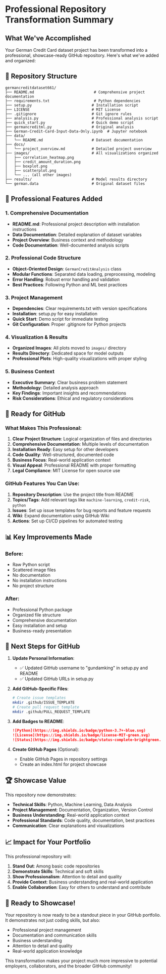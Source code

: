 # Professional Repository Transformation Summary

## What We've Accomplished

Your German Credit Card dataset project has been transformed into a professional, showcase-ready GitHub repository. Here's what we've added and organized:

## 📁 Repository Structure

```
germancreditdataset661/
├── README.md                           # Comprehensive project documentation
├── requirements.txt                    # Python dependencies
├── setup.py                           # Installation script
├── LICENSE                            # MIT License
├── .gitignore                         # Git ignore rules
├── analysis.py                        # Professional analysis script
├── quick_start.py                     # Quick demo script
├── germancreditml.py                  # Original analysis
├── German-Credit-Card-Input-Data-Only.ipynb  # Jupyter notebook
├── data/
│   └── README.md                      # Dataset documentation
├── docs/
│   └── project_overview.md            # Detailed project overview
├── images/                            # All visualizations organized
│   ├── correlation_heatmap.png
│   ├── credit_amount_duration.png
│   ├── boxplot.png
│   ├── scatterplot.png
│   └── ... (all other images)
├── results/                           # Model results directory
└── german.data                        # Original dataset files
```

## 🎯 Professional Features Added

### 1. **Comprehensive Documentation**
- **README.md**: Professional project description with installation instructions
- **Data Documentation**: Detailed explanation of dataset variables
- **Project Overview**: Business context and methodology
- **Code Documentation**: Well-documented analysis scripts

### 2. **Professional Code Structure**
- **Object-Oriented Design**: `GermanCreditAnalysis` class
- **Modular Functions**: Separated data loading, preprocessing, modeling
- **Error Handling**: Robust error handling and validation
- **Best Practices**: Following Python and ML best practices

### 3. **Project Management**
- **Dependencies**: Clear requirements.txt with version specifications
- **Installation**: setup.py for easy installation
- **Quick Start**: Demo script for immediate testing
- **Git Configuration**: Proper .gitignore for Python projects

### 4. **Visualization & Results**
- **Organized Images**: All plots moved to `images/` directory
- **Results Directory**: Dedicated space for model outputs
- **Professional Plots**: High-quality visualizations with proper styling

### 5. **Business Context**
- **Executive Summary**: Clear business problem statement
- **Methodology**: Detailed analysis approach
- **Key Findings**: Important insights and recommendations
- **Risk Considerations**: Ethical and regulatory considerations

## 🚀 Ready for GitHub

### What Makes This Professional:

1. **Clear Project Structure**: Logical organization of files and directories
2. **Comprehensive Documentation**: Multiple levels of documentation
3. **Installation Ready**: Easy setup for other developers
4. **Code Quality**: Well-structured, documented code
5. **Business Focus**: Real-world application context
6. **Visual Appeal**: Professional README with proper formatting
7. **Legal Compliance**: MIT License for open source use

### GitHub Features You Can Use:

1. **Repository Description**: Use the project title from README
2. **Topics/Tags**: Add relevant tags like `machine-learning`, `credit-risk`, `python`
3. **Issues**: Set up issue templates for bug reports and feature requests
4. **Wiki**: Expand documentation using GitHub Wiki
5. **Actions**: Set up CI/CD pipelines for automated testing

## 📊 Key Improvements Made

### Before:
- Raw Python script
- Scattered image files
- No documentation
- No installation instructions
- No project structure

### After:
- Professional Python package
- Organized file structure
- Comprehensive documentation
- Easy installation and setup
- Business-ready presentation

## 🎯 Next Steps for GitHub

1. **Update Personal Information**: 
   - ✅ Updated GitHub username to "gundamking" in setup.py and README
   - ✅ Updated GitHub URLs in setup.py

2. **Add GitHub-Specific Files**:
   ```bash
   # Create issue templates
   mkdir .github/ISSUE_TEMPLATE
   # Create pull request template
   mkdir .github/PULL_REQUEST_TEMPLATE
   ```

3. **Add Badges to README**:
   ```markdown
   ![Python](https://img.shields.io/badge/python-3.7+-blue.svg)
   ![License](https://img.shields.io/badge/license-MIT-green.svg)
   ![Status](https://img.shields.io/badge/status-complete-brightgreen.svg)
   ```

4. **Create GitHub Pages** (Optional):
   - Enable GitHub Pages in repository settings
   - Create an index.html for project showcase

## 🏆 Showcase Value

This repository now demonstrates:

- **Technical Skills**: Python, Machine Learning, Data Analysis
- **Project Management**: Documentation, Organization, Version Control
- **Business Understanding**: Real-world application context
- **Professional Standards**: Code quality, documentation, best practices
- **Communication**: Clear explanations and visualizations

## 📈 Impact for Your Portfolio

This professional repository will:

1. **Stand Out**: Among basic code repositories
2. **Demonstrate Skills**: Technical and soft skills
3. **Show Professionalism**: Attention to detail and quality
4. **Provide Context**: Business understanding and real-world application
5. **Enable Collaboration**: Easy for others to understand and contribute

## 🎉 Ready to Showcase!

Your repository is now ready to be a standout piece in your GitHub portfolio. It demonstrates not just coding skills, but also:

- Professional project management
- Documentation and communication skills
- Business understanding
- Attention to detail and quality
- Real-world application knowledge

This transformation makes your project much more impressive to potential employers, collaborators, and the broader GitHub community! 